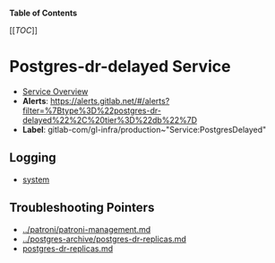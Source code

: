 <!-- MARKER: do not edit this section directly. Edit services/service-catalog.yml then run scripts/generate-docs -->

**Table of Contents**

[[_TOC_]]

#  Postgres-dr-delayed Service
* [Service Overview](https://dashboards.gitlab.net/d/000000144/postgresql-overview)
* **Alerts**: https://alerts.gitlab.net/#/alerts?filter=%7Btype%3D%22postgres-dr-delayed%22%2C%20tier%3D%22db%22%7D
* **Label**: gitlab-com/gl-infra/production~"Service:PostgresDelayed"

## Logging

* [system](https://log.gprd.gitlab.net/goto/3fea946a232d2288e90e575c912fa3e7)

## Troubleshooting Pointers

* [../patroni/patroni-management.md](../patroni/patroni-management.md)
* [../postgres-archive/postgres-dr-replicas.md](../postgres-archive/postgres-dr-replicas.md)
* [postgres-dr-replicas.md](postgres-dr-replicas.md)
<!-- END_MARKER -->


<!-- ## Summary -->

<!-- ## Architecture -->

<!-- ## Performance -->

<!-- ## Scalability -->

<!-- ## Availability -->

<!-- ## Durability -->

<!-- ## Security/Compliance -->

<!-- ## Monitoring/Alerting -->

<!-- ## Links to further Documentation -->
